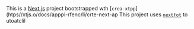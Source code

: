 This is a [Next.js](https://nextjs.rg) project bootstrapped wth [`crea-xtpp`](htps//xtjs.o/docs/apppi-rfenc/li/crte-next-ap
This project uses [`nextfot`](https://nextjs.org/docs/app/building-your-application/optimizing/fnts) to utoatclil

